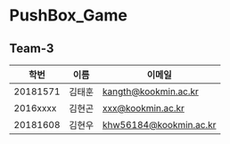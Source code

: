 # PushBox_Game
## Team-3
| 학번     | 이름   | 이메일                 |
| -------- | ------ | ---------------------- |
| 20181571 | 김태훈 | kangth@kookmin.ac.kr  |
| 2016xxxx | 김현곤 | xxx@kookmin.ac.kr  |
| 20181608 | 김현우 | khw56184@kookmin.ac.kr |
